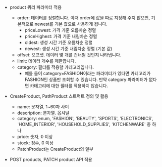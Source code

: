 - product 쿼리 파라미터 적용

  - order: 데이터를 정렬합니다. 이때 order에 값을 따로 지정해 주지 않으면, 기본적으로 newest를 기본 값으로 사용하게 됩니다.
    - priceLowest: 가격 기준 오름차순 정렬
    - priceHighest: 가격 기준 내림차순 정렬
    - oldest: 생성 시간 기준 오름차순 정렬
    - newest: 생성 시간 기준 내림차순 정렬 (기본 값)
  - offset: 오프셋. 데이터 몇 개를 건너뛸 것인지 나타냅니다.
  - limit: 데이터 개수를 제한합니다.
  - category: 필터를 적용할 카테고리입니다.
    - 예를 들어 category=FASHION이라는 파라미터가 있다면 카테고리가 FASHION인 상품만 조회할 수 있습니다. 만약 category 파라미터가 없다면 카테고리에 대한 필터를 적용하지 않습니다.

- CreateProduct, PathProduct 스트럭트 정의 및 활용

  - name: 문자열, 1~60자 사이
  - description: 문자열. 옵셔널
  - category: enum, 'FASHION', 'BEAUTY', 'SPORTS', 'ELECTRONICS', 'HOME_INTERIOR', 'HOUSEHOLD_SUPPLIES', 'KITCHENWARE' 중 하나
  - price: 숫자, 0 이상
  - stock: 정수, 0 이상
  - PatchProduct는 CreateProduct의 일부

- POST products, PATCH product API 적용
